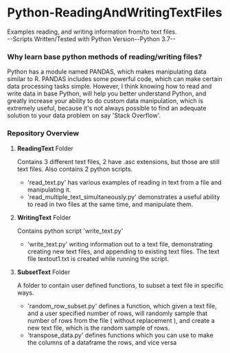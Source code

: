 # **Python-ReadingAndWritingTextFiles** #
Examples reading, and writing information from/to text files.  
--Scripts Written/Tested with Python Version--Python 3.7--

###  **Why learn base python methods of reading/writing files?** ###
  
Python has a module named PANDAS, which makes manipulating data similar to R.  PANDAS includes some powerful code, which
can make certain data processing tasks simple.  However, I think knowing how to read and write data in base Python,
will help you better understand Python, and greatly increase your ability to do custom data manipulation, which is extremely useful,
because it's not always possible to find an adequate solution to your data problem on say 'Stack Overflow'.

### **Repository Overview** ###

1. **ReadingText** Folder

    Contains 3 different text files, 2 have .asc extensions, but those are still text files.
    Also contains 2 python scripts.
    * 'read_text.py' has various examples of reading in text from a file and manipulating it.
    * 'read_multiple_text_simultaneously.py' demonstrates a useful ability to read in two files at the same time, and manipulate them.
 
2. **WritingText** Folder

    Contains python script 'write_text.py'
    * 'write_text.py' writing information out to a text file, demonstrating creating new text files, and appending to
    existing text files.  The text file textout1.txt is created while running the script.
    
3. **SubsetText** Folder

    A folder to contain user defined functions, to subset a text file in specific ways.
    * 'random_row_subset.py' defines a function, which given a text file, and a user specified number of rows, will
    randomly sample that number of rows from the file ( without replacement ), and create a new text file, which 
    is the random sample of rows.
    * 'transpose_data.py' defines functions which you can use to make the columns of a dataframe the rows, and vice versa
 




